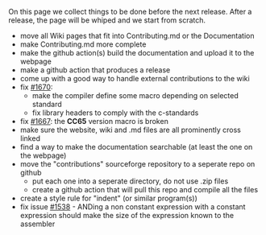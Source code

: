 On this page we collect things to be done before the next release. After a release, the page will be whiped and we start from scratch.

* move all Wiki pages that fit into Contributing.md or the Documentation
* make Contributing.md more complete
* make the github action(s) build the documentation and upload it to the webpage
* make a github action that produces a release
* come up with a good way to handle external contributions to the wiki
* fix [#1670](https://github.com/cc65/cc65/issues/1670):
    * make the compiler define some macro depending on selected standard
    * fix library headers to comply with the c-standards
* fix [#1667](https://github.com/cc65/cc65/issues/1667): the __CC65__ version macro is broken
* make sure the website, wiki and .md files are all prominently cross linked
* find a way to make the documentation searchable (at least the one on the webpage)
* move the "contributions" sourceforge repository to a seperate repo on github
    * put each one into a seperate directory, do not use .zip files
    * create a github action that will pull this repo and compile all the files
* create a style rule for "indent" (or similar program(s))
* fix issue [#1538](https://github.com/cc65/cc65/issues/1538) - ANDing a non constant expression with a constant expression should make the size of the expression known to the assembler